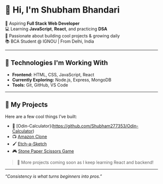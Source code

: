 # 👋 Hi, I'm Shubham Bhandari

🌱 Aspiring **Full Stack Web Developer**  
💻 Learning **JavaScript**, **React**, and practicing **DSA**  
🚀 Passionate about building cool projects & growing daily  
📚 BCA Student @ IGNOU | From Delhi, India

---

## 🔧 Technologies I'm Working With
- **Frontend:** HTML, CSS, JavaScript, React
- **Currently Exploring:** Node.js, Express, MongoDB
- **Tools:** Git, GitHub, VS Code

---

## 📌 My Projects
Here are a few cool things I’ve built:
- 🧮 [Odin-Calculator}(https://github.com/Shubham277353/Odin-Calculator)
- 📺 [Amazon Clone](https://github.com/Shubham277353/amazon-clone)
- 🖌️ [Etch-a-Sketch](https://github.com/Shubham277353/Etch-a-Sketch)
- 🎮 [Stone Paper Scissors Game](https://github.com/Shubham277353/stone-paper-scissors-game)

> 📌 More projects coming soon as I keep learning React and backend!

---

_“Consistency is what turns beginners into pros.”_  

